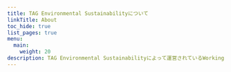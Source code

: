 ```yaml
---
title: TAG Environmental Sustainabilityについて
linkTitle: About
toc_hide: true
list_pages: true
menu:
  main:
    weight: 20
description: TAG Environmental Sustainabilityによって運営されているWorking Groupとプロジェクトです。
---
```

